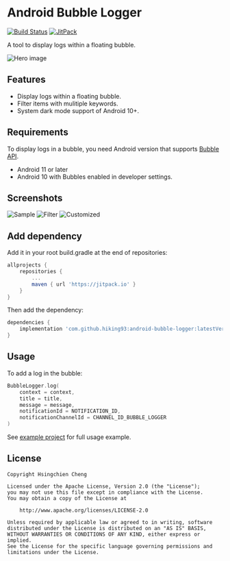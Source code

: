 # Android Bubble Logger

[![Build Status](https://travis-ci.org/hiking93/android-bubble-logger.svg?branch=master)](https://travis-ci.org/hiking93/android-bubble-logger)
[![JitPack](https://jitpack.io/v/hiking93/android-bubble-logger.svg)](https://jitpack.io/#hiking93/android-bubble-logger)

A tool to display logs within a floating bubble.

![Hero image](https://user-images.githubusercontent.com/3449834/85727654-caab7d80-b729-11ea-9b80-42b5d829279f.png)

## Features

* Display logs within a floating bubble.
* Filter items with mulitiple keywords.
* System dark mode support of Android 10+.

## Requirements

To display logs in a bubble, you need Android version that supports [Bubble API](https://developer.android.com/guide/topics/ui/bubbles).

* Android 11 or later
* Android 10 with Bubbles enabled in developer settings.

## Screenshots

![Sample](https://user-images.githubusercontent.com/3449834/85727699-d139f500-b729-11ea-8150-2c4041569e0c.png)
![Filter](https://user-images.githubusercontent.com/3449834/85727691-d008c800-b729-11ea-900b-06d41d6c1287.png)
![Customized](https://user-images.githubusercontent.com/3449834/85727685-ced79b00-b729-11ea-8d45-0e6d8b59a615.png)

## Add dependency

Add it in your root build.gradle at the end of repositories:

```groovy
allprojects {
    repositories {
        ...
        maven { url 'https://jitpack.io' }
    }
}
```

Then add the dependency:

```groovy
dependencies {
    implementation 'com.github.hiking93:android-bubble-logger:latestVersion'
}
```

## Usage

To add a log in the bubble:

```kotlin
BubbleLogger.log(
    context = context,
    title = title,
    message = message,
    notificationId = NOTIFICATION_ID,
    notificationChannelId = CHANNEL_ID_BUBBLE_LOGGER
)
```

See [example project](https://github.com/hiking93/android-bubble-logger/tree/master/example) for full usage example.

## License

```lang-none
Copyright Hsingchien Cheng

Licensed under the Apache License, Version 2.0 (the "License");
you may not use this file except in compliance with the License.
You may obtain a copy of the License at

    http://www.apache.org/licenses/LICENSE-2.0

Unless required by applicable law or agreed to in writing, software
distributed under the License is distributed on an "AS IS" BASIS,
WITHOUT WARRANTIES OR CONDITIONS OF ANY KIND, either express or implied.
See the License for the specific language governing permissions and
limitations under the License.
```
